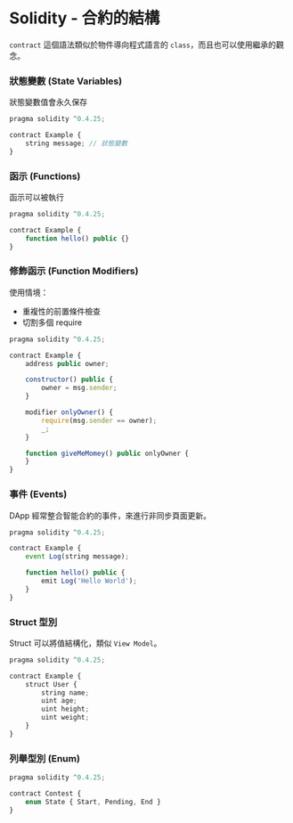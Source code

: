 # Solidity - 合約的結構

`contract` 這個語法類似於物件導向程式語言的 `class`，而且也可以使用繼承的觀念。

### 狀態變數 (State Variables)

狀態變數值會永久保存

```js
pragma solidity ^0.4.25;

contract Example {
    string message; // 狀態變數
}
```

### 函示 (Functions)

函示可以被執行

```js
pragma solidity ^0.4.25;

contract Example {
    function hello() public {}
}
```

### 修飾函示 (Function Modifiers)

使用情境：

* 重複性的前置條件檢查
* 切割多個 require

```js
pragma solidity ^0.4.25;

contract Example {
    address public owner;

    constructor() public {
        owner = msg.sender;
    }

    modifier onlyOwner() {
        require(msg.sender == owner);
        _;
    }

    function giveMeMomey() public onlyOwner {
    }
}
```

### 事件 (Events)

DApp 經常整合智能合約的事件，來進行非同步頁面更新。

```js
pragma solidity ^0.4.25;

contract Example {
    event Log(string message);

    function hello() public {
        emit Log('Hello World');
    }
}
```

### Struct 型別

Struct 可以將值結構化，類似 `View Model`。

```js
pragma solidity ^0.4.25;

contract Example {
    struct User {
        string name;
        uint age;
        uint height;
        uint weight;
    }
}
```

### 列舉型別 (Enum)

```js
pragma solidity ^0.4.25;

contract Contest {
    enum State { Start, Pending, End }
}
```